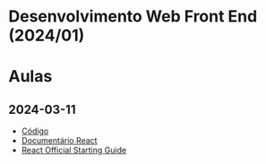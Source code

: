 # Desenvolvimento Web Front End (2024/01)


# Aulas

## 2024-03-11

- [Código](https://github.com/vschettino/lab-frontend/pull/1)
- [Documentário React](https://www.youtube.com/watch?v=8pDqJVdNa44)
- [React Official Starting Guide](https://react.dev/learn)